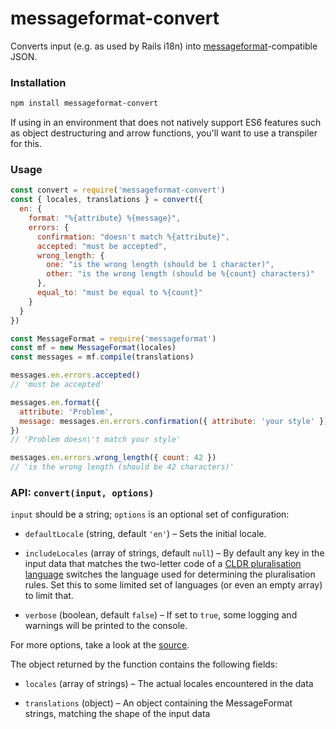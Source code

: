 # messageformat-convert

Converts input (e.g. as used by Rails i18n) into [messageformat]-compatible JSON.

### Installation

```sh
npm install messageformat-convert
```

If using in an environment that does not natively support ES6 features such as
object destructuring and arrow functions, you'll want to use a transpiler for this.


### Usage

```js
const convert = require('messageformat-convert')
const { locales, translations } = convert({
  en: {
    format: "%{attribute} %{message}",
    errors: {
      confirmation: "doesn't match %{attribute}",
      accepted: "must be accepted",
      wrong_length: {
        one: "is the wrong length (should be 1 character)",
        other: "is the wrong length (should be %{count} characters)"
      },
      equal_to: "must be equal to %{count}"
    }
  }
})

const MessageFormat = require('messageformat')
const mf = new MessageFormat(locales)
const messages = mf.compile(translations)

messages.en.errors.accepted()
// 'must be accepted'

messages.en.format({
  attribute: 'Problem',
  message: messages.en.errors.confirmation({ attribute: 'your style' })
})
// 'Problem doesn\'t match your style'

messages.en.errors.wrong_length({ count: 42 })
// 'is the wrong length (should be 42 characters)'
```


### API: `convert(input, options)`

`input` should be a string; `options` is an optional set of configuration:

- `defaultLocale` (string, default `'en'`) – Sets the initial locale.

- `includeLocales` (array of strings, default `null`) – By default any key in the
  input data that matches the two-letter code of a [CLDR pluralisation language]
  switches the language used for determining the pluralisation rules. Set this to
  some limited set of languages (or even an empty array) to limit that.

- `verbose` (boolean, default `false`) – If set to `true`, some logging and
  warnings will be printed to the console.

For more options, take a look at the [source](./index.js).

The object returned by the function contains the following fields:

- `locales` (array of strings) – The actual locales encountered in the data

- `translations` (object) – An object containing the MessageFormat strings,
  matching the shape of the input data

[CLDR pluralisation language]: http://www.unicode.org/cldr/charts/latest/supplemental/language_plural_rules.html
[messageformat]: https://messageformat.github.io/
